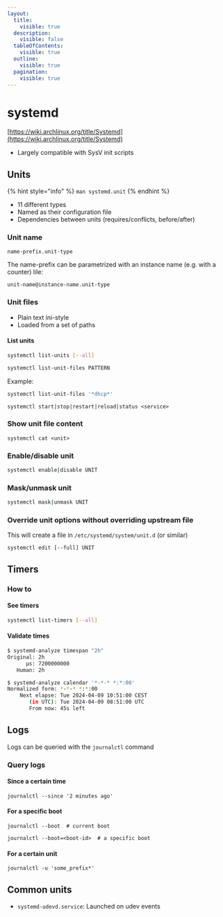 ```yaml
---
layout:
  title:
    visible: true
  description:
    visible: false
  tableOfContents:
    visible: true
  outline:
    visible: true
  pagination:
    visible: true
---
```


# systemd

[https://wiki.archlinux.org/title/Systemd](https://wiki.archlinux.org/title/Systemd)

* Largely compatible with SysV init scripts

## Units

{% hint style="info" %}
`man systemd.unit`
{% endhint %}

* 11 different types
* Named as their configuration file
* Dependencies between units (requires/conflicts, before/after)

### Unit name

```
name-prefix.unit-type
```

The name-prefix can be parametrized with an instance name (e.g. with a counter) lile:

```
unit-name@instance-name.unit-type
```

### Unit files

* Plain text ini-style
* Loaded from a set of paths

#### List units

```bash
systemctl list-units [--all]
```

```bash
systemctl list-unit-files PATTERN
```

Example:

```bash
systemctl list-unit-files '*dhcp*'
```

```
systemctl start|stop|restart|reload|status <service>
```

### Show unit file content

```
systemctl cat <unit>
```

### Enable/disable unit

```bash
systemctl enable|disable UNIT
```

### Mask/unmask unit

```bash
systemctl mask|unmask UNIT
```

### Override unit options without overriding upstream file

This will create a file in `/etc/systemd/system/unit.d` (or similar)

```
systemctl edit [--full] UNIT
```

## Timers

### How to

#### See timers

```bash
systemctl list-timers [--all]
```

#### Validate times

```bash
$ systemd-analyze timespan "2h"
Original: 2h        
      μs: 7200000000
   Human: 2h
```

```bash
$ systemd-analyze calendar '*-*-* *:*:00'
Normalized form: *-*-* *:*:00                
    Next elapse: Tue 2024-04-09 10:51:00 CEST
       (in UTC): Tue 2024-04-09 08:51:00 UTC 
       From now: 45s left
```

## Logs

Logs can be queried with the `journalctl` command

### Query logs

#### Since a certain time

```
journalctl --since '2 minutes ago'
```

#### For a specific boot

```
journalctl --boot  # current boot
```

```
journalctl --boot=<boot-id>  # a specific boot
```

#### For a certain unit

```
journalctl -u 'some_prefix*'
```

## Common units

* `systemd-udevd.service`: Launched on udev events &#x20;

